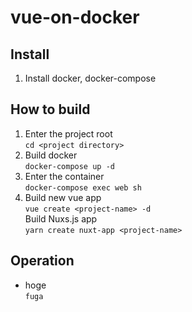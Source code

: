 # vue-on-docker

## Install
1. Install docker, docker-compose

## How to build
1. Enter the project root<br>
   ```cd <project directory>```
2. Build docker<br>
   ```docker-compose up -d```
3. Enter the container<br>
   ```docker-compose exec web sh```
4. Build new vue app<br>
   ```vue create <project-name> -d```<br>
   Build Nuxs.js app<br>
   ```yarn create nuxt-app <project-name>```

## Operation
- hoge<br>
  ```fuga```
